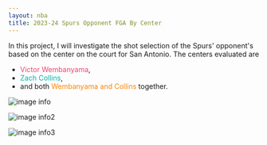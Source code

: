 ```yaml
---
layout: nba
title: 2023-24 Spurs Opponent FGA By Center
---
```


In this project, I will investigate the shot selection of the Spurs' opponent's based on the center on the court for San Antonio. The centers evaluated are
* <span style="color:#EF426F">Victor Wembanyama</span>,
* <span style="color:#00B2A9">Zach Collins</span>,
* and both <span style="color:#FF8200">Wembanyama and Collins</span> together.


![image info](https://williamscale.github.io/attachments/shot-diet-defense-centers/fga_wembanyama.png)

![image info2](https://williamscale.github.io/attachments/shot-diet-defense-centers/fga_collins.png)

![image info3](https://williamscale.github.io/attachments/shot-diet-defense-centers/fga_both.png)
